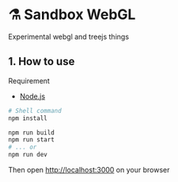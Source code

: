 # ⚗️ Sandbox WebGL
Experimental webgl and treejs things

## 1. How to use
Requirement
- [Node.js](https://nodejs.org/)

```bash
# Shell command
npm install

npm run build
npm run start
# ... or
npm run dev
```
Then open [http://localhost:3000](http://localhost:3000) on your browser
